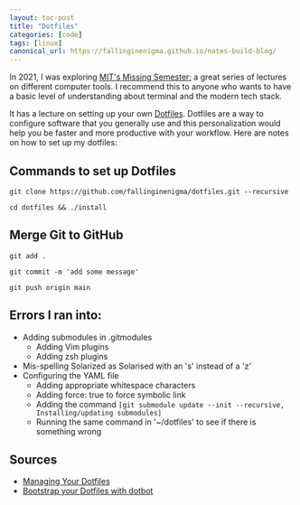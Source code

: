 ```yaml
---
layout: toc-post
title: "Dotfiles"
categories: [code]
tags: [linux]
canonical_url: https://fallinginenigma.github.io/notes-build-blog/
---
```

In 2021, I was exploring [MIT&#39;s Missing Semester:](https://missing.csail.mit.edu/) a great series of lectures on different computer tools. I recommend this to anyone who wants to have a basic level of understanding about terminal and the modern tech stack.

It has a lecture on setting up your own [Dotfiles](https://missing.csail.mit.edu/2019/dotfiles/). Dotfiles are a way to configure software that you generally use and this personalization would help you be faster and more productive with your workflow. Here are notes on how to set up my dotfiles:

## Commands to set up Dotfiles

```
git clone https://github.com/fallinginenigma/dotfiles.git --recursive

cd dotfiles && ./install
```

## Merge Git to GitHub

```
git add .

git commit -m 'add some message'

git push origin main 
```

## Errors I ran into:

- Adding submodules in .gitmodules
  - Adding Vim plugins
  - Adding zsh plugins
- Mis-spelling Solarized as Solarised with an 's' instead of a 'z'
- Configuring the YAML file
  - Adding appropriate whitespace characters
  - Adding force: true to force symbolic link
  - Adding the command ``[git submodule update --init --recursive, Installing/updating submodules]``
  - Running the same command in '~/dotfiles' to see if there is something wrong

## Sources

- [Managing Your Dotfiles](https://www.anishathalye.com/2014/08/03/managing-your-dotfiles/)
- [Bootstrap your Dotfiles with dotbot](https://www.elliotdenolf.com/posts/bootstrap-your-dotfiles-with-dotbot)
